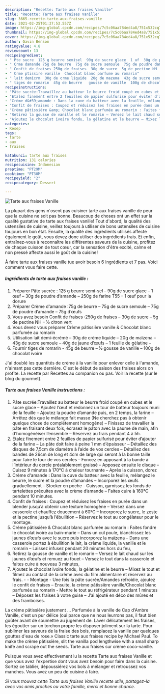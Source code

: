 ```yaml
---
description: "Recette: Tarte aux fraises Vanille"
title: "Recette: Tarte aux fraises Vanille"
slug: 3665-recette-tarte-aux-fraises-vanille
date: 2021-02-25T01:37:53.557Z
image: https://img-global.cpcdn.com/recipes/7c5c06aa784ed4a8/751x532cq70/tarte-aux-fraises-vanille-photo-principale-de-la-recette.jpg
thumbnail: https://img-global.cpcdn.com/recipes/7c5c06aa784ed4a8/751x532cq70/tarte-aux-fraises-vanille-photo-principale-de-la-recette.jpg
cover: https://img-global.cpcdn.com/recipes/7c5c06aa784ed4a8/751x532cq70/tarte-aux-fraises-vanille-photo-principale-de-la-recette.jpg
author: Gavin Benson
ratingvalue: 4.8
reviewcount: 13
recipeingredient:
- " Pte sucre  125 g beurre semisel  90g de sucre glace  1 uf  30g de poudre damande  250g de farine T55  1 uf pour la dorure"
- " Crme damande 75g de beurre  75g de sucre semoule  75g de poudre damande  75g dufs"
- " Confit de fraises 250g de fraises  30g de sucre  5g de pectine NH   citron vert"
- " Crme ptissire vanille  Chocolat blanc parfume au romarin"
- " lait demicrm  30g de crme liquide  20g de mazena  43g de sucre semoule  40g de jaune dufs  1 feuille de glatine "
- " tiges de romarin  45g de beurre   gousse de vanille  100g de chocolat ivoire"
recipeinstructions:
- "Pâte sucrée:Travaillez au batteur le beurre froid coupé en cubes et le sucre glace – Ajoutez l’œuf et redonnez un tour de batteur toujours muni de la feuille – Ajoutez la poudre d’amande puis, en 2 temps, la farine – Arrêtez dès que le mélange fait masse (Ne cherchez pas à obtenir quelque chose de complétement homogène) – Finissez de travailler la pâte en fraisant deux fois, écrasez le pâton avec la paume de main, afin d’homogénéiser l’ensemble – Réservez au frais pendant 4 à 5h."
- "Etalez finement entre 2 feuilles de papier sulfurisé pour éviter d’ajouter de la farine – La pâte doit faire à peine 1 mm d’épaisseur – Détaillez des disques de 7,5cm de diamètre à l’aide de vos cercles – Détaillez des bandes de 26cm de long et 4cm de large qui seront à la bonne taille pour faire le tour de vos cercles – Foncez en apposant à la bande à l’intérieur du cercle préalablement graissé – Apposez ensuite le disque – Cuisez 9 minutes à 170°C à chaleur tournante – Après la cuisson, dorez"
- "Crème d&#39;amande : Dans la cuve du batteur avec la feuille, mélangez le beurre, le sucre et la poudre d’amandes – Incorporez les œufs graduellement – Stocker en poche - Cuisson, garnissez les fonds de tartelettes précuites avec la crème d’amande – Faites cuire à 160°C pendant 10 minutes."
- "Confit de fraises : Coupez et réduisez les fraises en purée dans un blender jusqu’à obtenir une texture homogène – Versez dans une casserole et chauffez doucement à 60°C – Incorporez le sucre, le zeste et la pectine jusqu’à l’ébullition – Réservez le tout au congélateur pour le montage."
- "Crème pâtissière &amp; Chocolat blanc parfumée au romarin : Faites fondre le chocolat ivoire au bain-marie – Dans un cul poule, blanchissez les jaunes d’œufs avec le sucre puis incorporez la maïzena – Dans une casserole portez à ébullition le lait, la crème liquide, la vanille et le romarin – Laissez infusez pendant 20 minutes hors du feu,"
- "Retirez la gousse de vanille et le romarin – Versez le lait chaud sur les jaunes d’œufs et remuez au fouet – Versez le tout dans la casserole et faites cuire à nouveau 3 minutes,"
- "Ajoutez le chocolat ivoire fondu, la gélatine et le beurre – Mixez le tout et filmez au contact de la crème avec du film alimentaire et réservez au frais.  Montage Une fois la pâte sucrée/Amandes refroidie, ajoutez le confit de fraises – Ensuite, la crème pâtissière vanille/Chocolat blanc parfumée au romarin - Mettre le tout au réfrigérateur pendant 1 minutes – Déposez les fraises à votre guise – J’ai ajouté en déco des mûres et des framboises."
categories:
- Resep
tags:
- tarte
- aux
- fraises

katakunci: tarte aux fraises 
nutrition: 131 calories
recipecuisine: Indonesian
preptime: "PT29M"
cooktime: "PT30M"
recipeyield: "2"
recipecategory: Dessert

---
```



![Tarte aux fraises Vanille](https://img-global.cpcdn.com/recipes/7c5c06aa784ed4a8/751x532cq70/tarte-aux-fraises-vanille-photo-principale-de-la-recette.jpg)

La plupart des gens n'osent pas cuisiner tarte aux fraises vanille de peur que la cuisine ne soit pas bonne. Beaucoup de choses ont un effet sur la qualité gustative de tarte aux fraises vanille! Tout d'abord, la qualité des ustensiles de cuisine, veillez toujours à utiliser de bons ustensiles de cuisine toujours en bon état. Ensuite, la qualité des ingrédients utilisés affecte également le goût, vous devez donc utiliser des ingrédients frais. Et enfin, entraînez-vous à reconnaître les différentes saveurs de la cuisine, profitez de chaque cuisson de tout cœur, car la sensation d'être excité, calme et non pressé affecte aussi le goût de la cuisine!

<!--inarticleads1-->

À faire tarte aux fraises vanille tue avoir besoin 6 Ingrédients et 7 pas. Voici comment vous faire cette.

##### Ingrédients de tarte aux fraises vanille :

1. Préparer  Pâte sucrée : 125 g beurre semi-sel – 90g de sucre glace – 1 œuf – 30g de poudre d’amande – 250g de farine T55 – 1 œuf pour la dorure
1. Préparer  Crème d&#39;amande :75g de beurre – 75g de sucre semoule – 75g de poudre d’amande – 75g d’œufs
1. Vous avez besoin  Confit de fraises :250g de fraises – 30g de sucre – 5g de pectine NH – ½ citron vert
1. Vous devez vous préparer  Crème pâtissière vanille &amp; Chocolat blanc parfumée au romarin
1. Utilisation  lait demi-écrémé – 30g de crème liquide – 20g de maïzena – 43g de sucre semoule – 40g de jaune d’œufs – 1 feuille de gélatine –
1. Fournir  tiges de romarin - 45g de beurre – ½ gousse de vanille – 100g de chocolat ivoire


J&#39;ai doublé les quantités de crème à la vanille pour enlever celle à l&#39;amande, n&#39;aimant pas cette dernière. C&#39;est le début de saison des fraises alors on profite. La recette par Recettes au companion ou pas. Voir la recette (sur le blog du gourmet). 

<!--inarticleads2-->

##### Tarte aux fraises Vanille instructions :

1. Pâte sucrée:Travaillez au batteur le beurre froid coupé en cubes et le sucre glace – Ajoutez l’œuf et redonnez un tour de batteur toujours muni de la feuille – Ajoutez la poudre d’amande puis, en 2 temps, la farine – Arrêtez dès que le mélange fait masse (Ne cherchez pas à obtenir quelque chose de complétement homogène) – Finissez de travailler la pâte en fraisant deux fois, écrasez le pâton avec la paume de main, afin d’homogénéiser l’ensemble – Réservez au frais pendant 4 à 5h.
1. Etalez finement entre 2 feuilles de papier sulfurisé pour éviter d’ajouter de la farine – La pâte doit faire à peine 1 mm d’épaisseur – Détaillez des disques de 7,5cm de diamètre à l’aide de vos cercles – Détaillez des bandes de 26cm de long et 4cm de large qui seront à la bonne taille pour faire le tour de vos cercles – Foncez en apposant à la bande à l’intérieur du cercle préalablement graissé – Apposez ensuite le disque – Cuisez 9 minutes à 170°C à chaleur tournante – Après la cuisson, dorez
1. Crème d&#39;amande : Dans la cuve du batteur avec la feuille, mélangez le beurre, le sucre et la poudre d’amandes – Incorporez les œufs graduellement – Stocker en poche - Cuisson, garnissez les fonds de tartelettes précuites avec la crème d’amande – Faites cuire à 160°C pendant 10 minutes.
1. Confit de fraises : Coupez et réduisez les fraises en purée dans un blender jusqu’à obtenir une texture homogène – Versez dans une casserole et chauffez doucement à 60°C – Incorporez le sucre, le zeste et la pectine jusqu’à l’ébullition – Réservez le tout au congélateur pour le montage.
1. Crème pâtissière &amp; Chocolat blanc parfumée au romarin : Faites fondre le chocolat ivoire au bain-marie – Dans un cul poule, blanchissez les jaunes d’œufs avec le sucre puis incorporez la maïzena – Dans une casserole portez à ébullition le lait, la crème liquide, la vanille et le romarin – Laissez infusez pendant 20 minutes hors du feu,
1. Retirez la gousse de vanille et le romarin – Versez le lait chaud sur les jaunes d’œufs et remuez au fouet – Versez le tout dans la casserole et faites cuire à nouveau 3 minutes,
1. Ajoutez le chocolat ivoire fondu, la gélatine et le beurre – Mixez le tout et filmez au contact de la crème avec du film alimentaire et réservez au frais. -  - Montage - Une fois la pâte sucrée/Amandes refroidie, ajoutez le confit de fraises – Ensuite, la crème pâtissière vanille/Chocolat blanc parfumée au romarin - Mettre le tout au réfrigérateur pendant 1 minutes – Déposez les fraises à votre guise – J’ai ajouté en déco des mûres et des framboises.


La crème pâtissière justement … Parfumée à la vanille de Cap d&#39;Ambre Vanille, c&#39;est un pur délice (oui parce que ne nous leurrons pas, il faut bien goûter avant de soumettre au jugement de. Laver délicatement les fraises, les égoutter sur un torchon propre les disposer joliment sur la tarte. Pour sublimer les saveurs de la fraise des bois, remplacez la vanille par quelques gouttes d&#39;eau de rose.» Classic tarte aux fraises recipe by Michael Paul. To make the crème pâtissière, slit the vanilla pod lengthwise with a small sharp knife and scrape out the seeds. Tarte aux fraises sur crème coco-vanille. 

<!--inarticleads1-->

<p>
Puisque vous avez effectivement lu la recette Tarte aux fraises Vanille et que vous avez l'expertise dont vous avez besoin pour faire dans la cuisine. Sortez ce tablier, dépoussiérez vos bols à mélanger et retroussez vos manches. Vous avez un peu de cuisine à faire.
</p>

<p>
<i>Si vous trouvez cette Tarte aux fraises Vanille recette utile, partagez-la avec vos amis proches ou votre famille, merci et bonne chance.</i>
</p>
